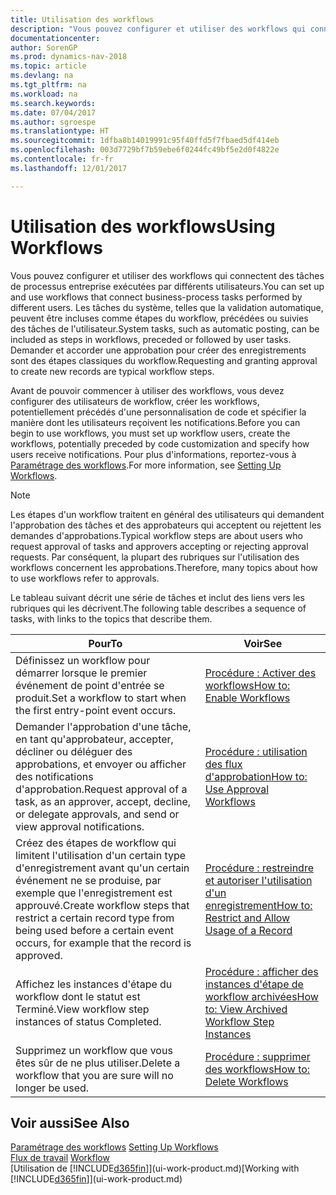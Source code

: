 ```yaml
---
title: Utilisation des workflows
description: "Vous pouvez configurer et utiliser des workflows qui connectent des tâches de processus entreprise exécutées par différents utilisateurs. Les tâches du système, telles que la validation automatique, peuvent être incluses comme étapes du workflow, précédées ou suivies des tâches de l'utilisateur. Demander et accorder une approbation pour créer des enregistrements sont des étapes classiques du workflow."
documentationcenter: 
author: SorenGP
ms.prod: dynamics-nav-2018
ms.topic: article
ms.devlang: na
ms.tgt_pltfrm: na
ms.workload: na
ms.search.keywords: 
ms.date: 07/04/2017
ms.author: sgroespe
ms.translationtype: HT
ms.sourcegitcommit: 1dfba8b14019991c95f40ffd5f7fbaed5df414eb
ms.openlocfilehash: 003d7729bf7b59ebe6f0244fc49bf5e2d0f4822e
ms.contentlocale: fr-fr
ms.lasthandoff: 12/01/2017

---
```

# <a name="using-workflows"></a><span data-ttu-id="da9f0-105">Utilisation des workflows</span><span class="sxs-lookup"><span data-stu-id="da9f0-105">Using Workflows</span></span>
<span data-ttu-id="da9f0-106">Vous pouvez configurer et utiliser des workflows qui connectent des tâches de processus entreprise exécutées par différents utilisateurs.</span><span class="sxs-lookup"><span data-stu-id="da9f0-106">You can set up and use workflows that connect business-process tasks performed by different users.</span></span> <span data-ttu-id="da9f0-107">Les tâches du système, telles que la validation automatique, peuvent être incluses comme étapes du workflow, précédées ou suivies des tâches de l'utilisateur.</span><span class="sxs-lookup"><span data-stu-id="da9f0-107">System tasks, such as automatic posting, can be included as steps in workflows, preceded or followed by user tasks.</span></span> <span data-ttu-id="da9f0-108">Demander et accorder une approbation pour créer des enregistrements sont des étapes classiques du workflow.</span><span class="sxs-lookup"><span data-stu-id="da9f0-108">Requesting and granting approval to create new records are typical workflow steps.</span></span>  

 <span data-ttu-id="da9f0-109">Avant de pouvoir commencer à utiliser des workflows, vous devez configurer des utilisateurs de workflow, créer les workflows, potentiellement précédés d'une personnalisation de code et spécifier la manière dont les utilisateurs reçoivent les notifications.</span><span class="sxs-lookup"><span data-stu-id="da9f0-109">Before you can begin to use workflows, you must set up workflow users, create the workflows, potentially preceded by code customization and specify how users receive notifications.</span></span> <span data-ttu-id="da9f0-110">Pour plus d'informations, reportez-vous à [Paramétrage des workflows](across-set-up-workflows.md).</span><span class="sxs-lookup"><span data-stu-id="da9f0-110">For more information, see [Setting Up Workflows](across-set-up-workflows.md).</span></span>  

> [!NOTE]  
>  <span data-ttu-id="da9f0-111">Les étapes d'un workflow traitent en général des utilisateurs qui demandent l'approbation des tâches et des approbateurs qui acceptent ou rejettent les demandes d'approbations.</span><span class="sxs-lookup"><span data-stu-id="da9f0-111">Typical workflow steps are about users who request approval of tasks and approvers accepting or rejecting approval requests.</span></span> <span data-ttu-id="da9f0-112">Par conséquent, la plupart des rubriques sur l'utilisation des workflows concernent les approbations.</span><span class="sxs-lookup"><span data-stu-id="da9f0-112">Therefore, many topics about how to use workflows refer to approvals.</span></span>  

 <span data-ttu-id="da9f0-113">Le tableau suivant décrit une série de tâches et inclut des liens vers les rubriques qui les décrivent.</span><span class="sxs-lookup"><span data-stu-id="da9f0-113">The following table describes a sequence of tasks, with links to the topics that describe them.</span></span>  

|<span data-ttu-id="da9f0-114">**Pour**</span><span class="sxs-lookup"><span data-stu-id="da9f0-114">**To**</span></span>|<span data-ttu-id="da9f0-115">**Voir**</span><span class="sxs-lookup"><span data-stu-id="da9f0-115">**See**</span></span>|  
|------------|-------------|  
|<span data-ttu-id="da9f0-116">Définissez un workflow pour démarrer lorsque le premier événement de point d'entrée se produit.</span><span class="sxs-lookup"><span data-stu-id="da9f0-116">Set a workflow to start when the first entry-point event occurs.</span></span>|[<span data-ttu-id="da9f0-117">Procédure : Activer des workflows</span><span class="sxs-lookup"><span data-stu-id="da9f0-117">How to: Enable Workflows</span></span>](across-how-to-enable-workflows.md)|  
|<span data-ttu-id="da9f0-118">Demander l'approbation d'une tâche, en tant qu'approbateur, accepter, décliner ou déléguer des approbations, et envoyer ou afficher des notifications d'approbation.</span><span class="sxs-lookup"><span data-stu-id="da9f0-118">Request approval of a task, as an approver, accept, decline, or delegate approvals, and send or view approval notifications.</span></span>|[<span data-ttu-id="da9f0-119">Procédure : utilisation des flux d'approbation</span><span class="sxs-lookup"><span data-stu-id="da9f0-119">How to: Use Approval Workflows</span></span>](across-how-use-approval-workflows.md)|  
|<span data-ttu-id="da9f0-120">Créez des étapes de workflow qui limitent l'utilisation d'un certain type d'enregistrement avant qu'un certain événement ne se produise, par exemple que l'enregistrement est approuvé.</span><span class="sxs-lookup"><span data-stu-id="da9f0-120">Create workflow steps that restrict a certain record type from being used before a certain event occurs, for example that the record is approved.</span></span>|[<span data-ttu-id="da9f0-121">Procédure : restreindre et autoriser l'utilisation d'un enregistrement</span><span class="sxs-lookup"><span data-stu-id="da9f0-121">How to: Restrict and Allow Usage of a Record</span></span>](across-how-to-restrict-and-allow-usage-of-a-record.md)|  
|<span data-ttu-id="da9f0-122">Affichez les instances d'étape du workflow dont le statut est Terminé.</span><span class="sxs-lookup"><span data-stu-id="da9f0-122">View workflow step instances of status Completed.</span></span>|[<span data-ttu-id="da9f0-123">Procédure : afficher des instances d'étape de workflow archivées</span><span class="sxs-lookup"><span data-stu-id="da9f0-123">How to: View Archived Workflow Step Instances</span></span>](across-how-to-view-archived-workflow-step-instances.md)|  
|<span data-ttu-id="da9f0-124">Supprimez un workflow que vous êtes sûr de ne plus utiliser.</span><span class="sxs-lookup"><span data-stu-id="da9f0-124">Delete a workflow that you are sure will no longer be used.</span></span>|[<span data-ttu-id="da9f0-125">Procédure : supprimer des workflows</span><span class="sxs-lookup"><span data-stu-id="da9f0-125">How to: Delete Workflows</span></span>](across-how-to-delete-workflows.md)|  

## <a name="see-also"></a><span data-ttu-id="da9f0-126">Voir aussi</span><span class="sxs-lookup"><span data-stu-id="da9f0-126">See Also</span></span>  
<span data-ttu-id="da9f0-127">[Paramétrage des workflows](across-set-up-workflows.md) </span><span class="sxs-lookup"><span data-stu-id="da9f0-127">[Setting Up Workflows](across-set-up-workflows.md) </span></span>  
<span data-ttu-id="da9f0-128">[Flux de travail](across-workflow.md) </span><span class="sxs-lookup"><span data-stu-id="da9f0-128">[Workflow](across-workflow.md) </span></span>  
<span data-ttu-id="da9f0-129">[Utilisation de [!INCLUDE[d365fin](includes/d365fin_md.md)]](ui-work-product.md)</span><span class="sxs-lookup"><span data-stu-id="da9f0-129">[Working with [!INCLUDE[d365fin](includes/d365fin_md.md)]](ui-work-product.md)</span></span>

